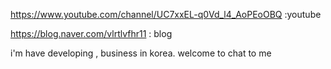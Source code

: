 https://www.youtube.com/channel/UC7xxEL-q0Vd_l4_AoPEoOBQ :youtube

https://blog.naver.com/vlrtlvfhr11 : blog

i'm have developing , business in korea. welcome to chat to me
